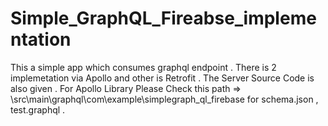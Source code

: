 # Simple_GraphQL_Fireabse_implementation
 This a simple app which consumes graphql endpoint . There is 2 implemetation via Apollo and other is Retrofit . The Server Source Code is also given . 
For Apollo Library Please Check this path => \src\main\graphql\com\example\simplegraph_ql_firebase 
for  schema.json , test.graphql .

